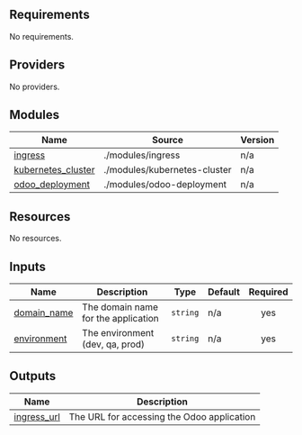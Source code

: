 ## Requirements

No requirements.

## Providers

No providers.

## Modules

| Name | Source | Version |
|------|--------|---------|
| <a name="module_ingress"></a> [ingress](#module\_ingress) | ./modules/ingress | n/a |
| <a name="module_kubernetes_cluster"></a> [kubernetes\_cluster](#module\_kubernetes\_cluster) | ./modules/kubernetes-cluster | n/a |
| <a name="module_odoo_deployment"></a> [odoo\_deployment](#module\_odoo\_deployment) | ./modules/odoo-deployment | n/a |

## Resources

No resources.

## Inputs

| Name | Description | Type | Default | Required |
|------|-------------|------|---------|:--------:|
| <a name="input_domain_name"></a> [domain\_name](#input\_domain\_name) | The domain name for the application | `string` | n/a | yes |
| <a name="input_environment"></a> [environment](#input\_environment) | The environment (dev, qa, prod) | `string` | n/a | yes |

## Outputs

| Name | Description |
|------|-------------|
| <a name="output_ingress_url"></a> [ingress\_url](#output\_ingress\_url) | The URL for accessing the Odoo application |